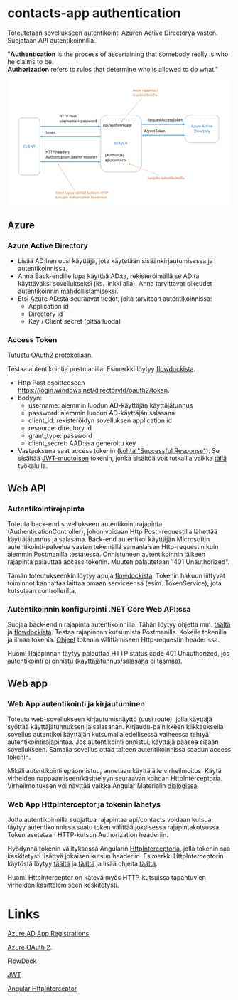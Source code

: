 # contacts-app authentication

Toteutetaan sovellukseen autentikointi Azuren Active Directorya vasten. Suojataan API autentikoinnilla.

"<b>Authentication</b> is the process of ascertaining that somebody really is who he claims to be.
<br><b>Authorization</b> refers to rules that determine who is allowed to do what."

<img src="https://raw.githubusercontent.com/ekoodi/ekoodi-2/master/assets/Authentication.png"></img>

## Azure
### Azure Active Directory
- Lisää AD:hen uusi käyttäjä, jota käytetään sisäänkirjautumisessa ja autentikoinnissa.
- Anna Back-endille lupa käyttää AD:ta, rekisteröimällä se AD:ta käyttäväksi sovellukseksi (ks. linkki alla). Anna tarvittavat oikeudet autentikoinnin mahdollistamiseksi.
- Etsi Azure AD:sta seuraavat tiedot, joita tarvitaan autentikoinnissa:
    - Application id
    - Directory id
    - Key / Client secret (pitää luoda)
    
### Access Token

Tutustu [OAuth2 protokollaan](https://docs.microsoft.com/en-us/azure/active-directory/develop/active-directory-v2-protocols).

Testaa autentikointia postmanilla. Esimerkki löytyy [flowdockista](https://www.flowdock.com/app/saimia/webapps/threads/sM5uD3l6YC9ZtDG1KaF4H3J-qbc).
- Http Post osoitteeseen https://login.windows.net/directoryId/oauth2/token.
- bodyyn:
    -  username: aiemmin luodun AD-käyttäjän käyttäjätunnus
    -  password: aiemmin luodun AD-käyttäjän salasana
    -  client_id: rekisteröidyn sovelluksen application id
    -  resource: directory id
    -  grant_type: password
    -  client_secret: AAD:ssa generoitu key
- Vastauksena saat access tokenin ([kohta "Successful Response"](https://docs.microsoft.com/en-us/azure/active-directory/develop/active-directory-protocols-oauth-code#oauth-20-authorization-flow)).
Se sisältää [JWT-muotoisen](https://jwt.io/introduction/) tokenin, jonka sisältöä voit tutkailla vaikka [tällä](https://jwt.io/) työkalulla.

## Web API
### Autentikointirajapinta

Toteuta back-end sovellukseen autentikointirajapinta (AuthenticationController), johon voidaan Http Post -requestilla lähettää käyttäjätunnus ja salasana.
Back-end autentikoi käyttäjän Microsoftin autentikointi-palvelua vasten tekemällä samanlaisen Http-requestin kuin aiemmin Postmanilla testatessa.
Onnistuneen autentikoinnin jälkeen rajapinta palauttaa access tokenin. Muuten palautetaan "401 Unauthorized".

Tämän toteutukseenkin löytyy apuja [flowdockista](https://www.flowdock.com/app/saimia/webapps/threads/sM5uD3l6YC9ZtDG1KaF4H3J-qbc).
Tokenin hakuun liittyvät toiminnot kannattaa laittaa omaan serviceensä (esim. TokenService), jota kutsutaan controllerilta.

### Autentikoinnin konfigurointi .NET Core Web API:ssa

Suojaa back-endin rajapinta autentikoinnilla. Tähän löytyy ohjetta mm. [täältä](https://docs.microsoft.com/en-us/azure/architecture/multitenant-identity/web-api) ja [flowdockista](https://www.flowdock.com/app/saimia/webapps/threads/sM5uD3l6YC9ZtDG1KaF4H3J-qbc).
Testaa rajapinnan kutsumista Postmanilla. Kokeile tokenilla ja ilman tokenia. [Ohjeet](https://docs.microsoft.com/en-us/azure/active-directory/develop/active-directory-protocols-oauth-code#use-the-access-token-to-access-the-resource) tokenin välittämiseen Http-requestin headerissa.

Huom! Rajapinnan täytyy palauttaa HTTP status code 401 Unauthorized, jos autentikointi ei onnistu (käyttäjätunnus/salasana ei täsmää).


## Web app
### Web App autentikointi ja kirjautuminen
Toteuta web-sovellukseen kirjautumisnäyttö (uusi route), jolla käyttäjä syöttää käyttäjätunnuksen ja salasanan.
Kirjaudu-painikkeen klikkauksella sovellus autentikoi käyttäjän kutsumalla edellisessä vaiheessa tehtyä autentikointirajapintaa.
Jos autentikointi onnistui, käyttäjä pääsee sisään sovellukseen. Samalla sovellus ottaa talteen autentikoinnissa saadun access tokenin. 

Mikäli autentikointi epäonnistuu, annetaan käyttäjälle virheilmoitus. Käytä virheiden nappaamiseen/käsittelyyn seuraavan kohdan HttpInterceptoria. 
Virheilmoituksen voi näyttää vaikka Angular Materialin [dialogissa](https://material.angular.io/components/dialog/overview).


### Web App HttpInterceptor ja tokenin lähetys
Jotta autentikoinnilla suojattua rajapintaa api/contacts voidaan kutsua, täytyy autentikoinnissa saatu token välittää jokaisessa
rajapintakutsussa. Token asetetaan HTTP-kutsun Authorization headeriin.

Hyödynnä tokenin välityksessä Angularin [HttpInterceptoria](https://angular.io/api/common/http/HttpInterceptor), jolla tokenin saa keskitetysti lisättyä jokaisen kutsun headeriin.
Esimerkki HttpInterceptorin käytöstä löytyy [täältä](https://www.intertech.com/Blog/angular-4-tutorial-handling-refresh-token-with-new-httpinterceptor/) ja [täältä](https://juristr.com/blog/2017/08/intercept-http-requests-in-angular/) ja
lisää ohjeita [täältä](https://www.google.com).

Huom! HttpInterceptor on kätevä myös HTTP-kutsuissa tapahtuvien virheiden käsittelemiseen keskitetysti.

# Links
[Azure AD App Registrations](https://docs.microsoft.com/en-us/azure/active-directory/develop/active-directory-integrating-applications)

[Azure OAuth 2](https://docs.microsoft.com/en-us/azure/active-directory/develop/active-directory-v2-protocols).

[FlowDock](https://www.flowdock.com/app/saimia/webapps/threads/sM5uD3l6YC9ZtDG1KaF4H3J-qbc)

[JWT](https://jwt.io/introduction/)

[Angular HttpInterceptor](https://angular.io/api/common/http/HttpInterceptor)
